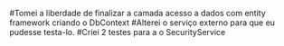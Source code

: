 #Tomei a liberdade de finalizar a camada acesso a dados com entity framework criando o DbContext
#Alterei o serviço externo para que eu pudesse testa-lo.
#Criei 2 testes para a o SecurityService
